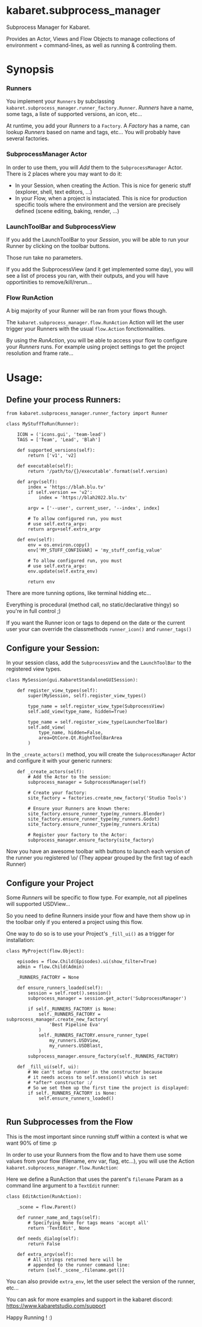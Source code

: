 # kabaret.subprocess_manager

Subprocess Manager for Kabaret.

Provides an Actor, Views and Flow Objects to manage collections of  environment + command-lines, as well as running & controling them.


# Synopsis 

### Runners

You implement your `Runners` by subclassing `kabaret.subprocess_manager.runner_factory.Runner`. *Runners* have a name, some tags, a liste of supported versions, an icon, etc...

At runtime, you add your *Runners* to a `Factory`. A *Factory* has a name, can lookup *Runners* based on name and tags, etc...
You will probably have several factories.

### SubprocessManager Actor

In order to use them, you will *Add* them to the `SubprocessManager` Actor. There is 2 places where you may want to do it:

- In your Session, when creating the Action. This is nice for generic stuff (explorer, shell, text editors, ...) 
- In your Flow, when a project is instaciated. This is nice for production specific tools where the environment and the version are precisely defined (scene editing, baking, render, ...)
 
### LaunchToolBar and SubprocessView

If you add the LaunchToolBar to your *Session*, you will be able to run your Runner by clicking on the toolbar buttons.

Those run take no parameters.

If you add the SubprocessView (and it get implemented some day), you will see a list of process you ran, with their outputs, and you will have opportinities to remove/kill/rerun...

### Flow RunAction 

A big majority of your Runner will be ran from your flows though. 

The `kabaret.subprocess_manager.flow.RunAction` Action will let the user trigger your Runners with the usual `flow.Action` fonctionnalities.

By using the *RunAction*, you will be able to access your flow to configure your *Runners* runs. For example using project settings to get the project resolution and frame rate...


# Usage:

## Define your process Runners:
```
from kabaret.subprocess_manager.runner_factory import Runner

class MyStuffToRun(Runner):

    ICON = ('icons.gui', 'team-lead')
    TAGS = ['Team', 'Lead', 'Blah']

    def supported_versions(self):
        return ['v1', 'v2]

    def executable(self):
        return '/path/to/{}/executable'.format(self.version)

    def argv(self):
        index = 'https://blah.blu.tv'
        if self.version == 'v2':
            index = 'https://blah2022.blu.tv'

        argv = ['--user', current_user, '--index', index]

        # To allow configured run, you must
        # use self.extra_argv:
        return argv+self.extra_argv

    def env(self):
        env = os.environ.copy()
        env['MY_STUFF_CONFIGVAR] = 'my_stuff_config_value'

        # To allow configured run, you must
        # use self.extra_argv:
        env.update(self.extra_env)

        return env

```
There are more tunning options, like terminal hidding etc... 

Everything is procedural (method call, no static/declarative thingy) so you're in full control ;)

If you want the Runner icon or tags to depend on the date or the current user your can override the classmethods `runner_icon()` and `runner_tags()`


## Configure your Session:

In your session class, add the `SubprocessView` and the `LaunchToolBar` to
the registered view types.

```
class MySession(gui.KabaretStandaloneGUISession):

    def register_view_types(self):
        super(MySession, self).register_view_types()

        type_name = self.register_view_type(SubprocessView)
        self.add_view(type_name, hidden=True)

        type_name = self.register_view_type(LauncherToolBar)
        self.add_view(
            type_name, hidden=False, 
            area=QtCore.Qt.RightToolBarArea
        )
```

In the `_create_actors()` method, you will create the `SubprocessManager` Actor and configure it with your generic runners:

```
    def _create_actors(self):
        # Add the Actor to the session:
        subprocess_manager = SubprocessManager(self)

        # Create your factory:
        site_factory = factories.create_new_factory('Studio Tools')

        # Ensure your Runners are known there:
        site_factory.ensure_runner_type(my_runners.Blender)
        site_factory.ensure_runner_type(my_runners.Godot)
        site_factory.ensure_runner_type(my_runners.Krita)

        # Register your factory to the Actor:
        subprocess_manager.ensure_factory(site_factory)

```

Now you have an awesome toolbar with buttons to launch each 
version of the runner you registered \o/
(They appear grouped by the first tag of each Runner)

## Configure your Project

Some *Runner*s will be specific to flow type.
For example, not all pipelines will supported USDView...

So you need to define Runners inside your flow and have them show up in the toolbar only if you entered a project using this flow.

One way to do so is to use your Project's `_fill_ui()` as a trigger for installation:

```
class MyProject(flow.Object):

    episodes = flow.Child(Episodes).ui(show_filter=True)
    admin = flow.Child(Admin)

    _RUNNERS_FACTORY = None

    def ensure_runners_loaded(self):
        session = self.root().session()
        subprocess_manager = session.get_actor('SubprocessManager')

        if self._RUNNERS_FACTORY is None:
            self._RUNNERS_FACTORY = subprocess_manager.create_new_factory(
                'Best Pipeline Eva'
            )
            self._RUNNERS_FACTORY.ensure_runner_type(
                my_runners.USDView,
                my_runners.USDBlast,
            )
        subprocess_manager.ensure_factory(self._RUNNERS_FACTORY)

    def _fill_ui(self, ui):
        # We can't setup runner in the constructor because
        # it needs access to self.session() which is set
        # *after* constructor :/
        # So we set them up the first time the project is displayed:
        if self._RUNNERS_FACTORY is None:
            self.ensure_runners_loaded()


``` 

## Run Subprocesses from the Flow

This is the most important since running stuff within 
a context is what we want 90% of time :p

In order to use your Runners from the flow and to have them use
some values from your flow (filename, env var, flag, etc...), you
will use the Action `kabaret.subprocess_manager.flow.RunAction`:

Here we define a RunAction that uses the parent's `filename` Param as a command line argument to a `TextEdit` runner:
```
class EditAction(RunAction):

    _scene = flow.Parent()

    def runner_name_and_tags(self):
        # Specifying None for tags means 'accept all'
        return 'TextEdit', None

    def needs_dialog(self):
        return False

    def extra_argv(self):
        # All strings returned here will be
        # appended to the runner command line:
        return [self._scene_.filename.get()]
``` 

You can also provide `extra_env`, let the user select the version
of the runner, etc... 

You can ask for more examples and support in the kabaret discord:
    https://www.kabaretstudio.com/support

Happy Running ! :)


